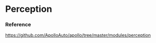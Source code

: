 Perception
===================




### Reference

https://github.com/ApolloAuto/apollo/tree/master/modules/perception
